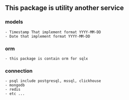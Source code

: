 ## This package is utility another service

### models
    - Timestamp That implement format YYYY-MM-DD
    - Date that implement format YYYY-MM-DD

### orm
    - this package is contain orm for sqlx 

### connection
    - psql include postgresql, mssql, clickhouse 
    - mongodb
    - redis
    - etc ...